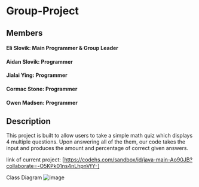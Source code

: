 # Group-Project

## Members
#### Eli Slovik: Main Programmer & Group Leader
#### Aidan Slovik: Programmer
#### Jialai Ying: Programmer
#### Cormac Stone: Programmer
#### Owen Madsen: Programmer

## Description
This project is built to allow users to take a simple math quiz which displays 4 multiple questions. Upon answering all of the them, our code takes the input and produces the amount and percentage of correct given answers.

link of current project:
[https://codehs.com/sandbox/id/java-main-Ao90JB?collaborate=-O5KPk01ns4nLhpnVfY-]

Class Diagram
![image](https://github.com/user-attachments/assets/42d016b5-a1da-4a9b-926c-2adada20b4b6)
